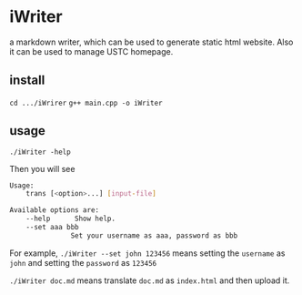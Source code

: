 # iWriter
a markdown writer, which can be used to generate static html website. Also it can be used to manage USTC homepage.

## install
`cd .../iWrirer`
`g++ main.cpp -o iWriter`

## usage
`./iWriter -help`

Then you will see

```sh
Usage:
    trans [<option>...] [input-file]

Available options are:
    --help      Show help.
    --set aaa bbb 
               Set your username as aaa, password as bbb
```

For example, 
`./iWriter --set john 123456` means setting the `username` as `john` and setting the `password` as `123456`

`./iWriter doc.md` means translate `doc.md` as `index.html` and then upload it.